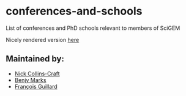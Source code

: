 # conferences-and-schools
List of conferences and PhD schools relevant to members of SciGEM

Nicely rendered version [here](https://scigem.github.io/conferences-and-schools/)

## Maintained by:
  - [Nick Collins-Craft](https://github.com/nickcollins-craft)
  - [Benjy Marks](https://github.com/benjym)
  - [François Guillard](https://github.com/Franzzzzzzzz)
